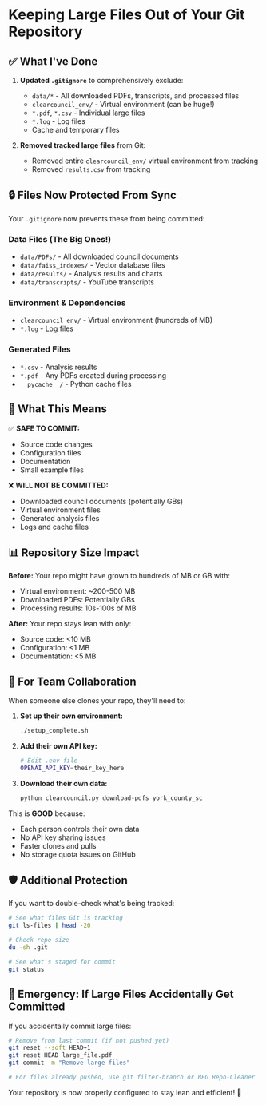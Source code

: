 # Keeping Large Files Out of Your Git Repository

## ✅ What I've Done

1. **Updated `.gitignore`** to comprehensively exclude:
   - `data/*` - All downloaded PDFs, transcripts, and processed files
   - `clearcouncil_env/` - Virtual environment (can be huge!)
   - `*.pdf`, `*.csv` - Individual large files
   - `*.log` - Log files
   - Cache and temporary files

2. **Removed tracked large files** from Git:
   - Removed entire `clearcouncil_env/` virtual environment from tracking
   - Removed `results.csv` from tracking

## 🔒 Files Now Protected From Sync

Your `.gitignore` now prevents these from being committed:

### Data Files (The Big Ones!)
- `data/PDFs/` - All downloaded council documents
- `data/faiss_indexes/` - Vector database files
- `data/results/` - Analysis results and charts
- `data/transcripts/` - YouTube transcripts

### Environment & Dependencies
- `clearcouncil_env/` - Virtual environment (hundreds of MB)
- `*.log` - Log files

### Generated Files
- `*.csv` - Analysis results
- `*.pdf` - Any PDFs created during processing
- `__pycache__/` - Python cache files

## 🎯 What This Means

✅ **SAFE TO COMMIT:**
- Source code changes
- Configuration files
- Documentation
- Small example files

❌ **WILL NOT BE COMMITTED:**
- Downloaded council documents (potentially GBs)
- Virtual environment files
- Generated analysis files
- Logs and cache files

## 📊 Repository Size Impact

**Before:** Your repo might have grown to hundreds of MB or GB with:
- Virtual environment: ~200-500 MB
- Downloaded PDFs: Potentially GBs
- Processing results: 10s-100s of MB

**After:** Your repo stays lean with only:
- Source code: <10 MB
- Configuration: <1 MB
- Documentation: <5 MB

## 🔄 For Team Collaboration

When someone else clones your repo, they'll need to:

1. **Set up their own environment:**
   ```bash
   ./setup_complete.sh
   ```

2. **Add their own API key:**
   ```bash
   # Edit .env file
   OPENAI_API_KEY=their_key_here
   ```

3. **Download their own data:**
   ```bash
   python clearcouncil.py download-pdfs york_county_sc
   ```

This is **GOOD** because:
- Each person controls their own data
- No API key sharing issues
- Faster clones and pulls
- No storage quota issues on GitHub

## 🛡️ Additional Protection

If you want to double-check what's being tracked:

```bash
# See what files Git is tracking
git ls-files | head -20

# Check repo size
du -sh .git

# See what's staged for commit
git status
```

## 🚨 Emergency: If Large Files Accidentally Get Committed

If you accidentally commit large files:

```bash
# Remove from last commit (if not pushed yet)
git reset --soft HEAD~1
git reset HEAD large_file.pdf
git commit -m "Remove large files"

# For files already pushed, use git filter-branch or BFG Repo-Cleaner
```

Your repository is now properly configured to stay lean and efficient! 🎉
